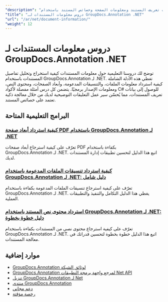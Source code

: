 ```yaml
---
"description": "دروس تعليمية كاملة للوصول إلى بيانات تعريف المستند ومعلومات الصفحة وخصائص المستند باستخدام GroupDocs.Annotation لـ .NET."
"title": "دروس معلومات المستندات لـ GroupDocs.Annotation .NET"
"url": "/ar/net/document-information/"
"weight": 12
---
```


# دروس معلومات المستندات لـ GroupDocs.Annotation .NET

توضح لك دروسنا التعليمية حول معلومات المستندات كيفية استخراج وتحليل تفاصيل المستندات باستخدام GroupDocs.Annotation لـ .NET. تغطي هذه الأدلة الشاملة كيفية استرداد معلومات الملفات، والتنسيقات المدعومة، وأبعاد الصفحات، ومحتوى النص، ومعلومات الإصدار برمجيًا. يتضمن كل درس أمثلة مفصلة لأكواد C# للوصول إلى بيانات تعريف المستندات، مما يُحسّن سير عمل التعليقات التوضيحية لديك من خلال معالجة ذكية تعتمد على خصائص المستند.

## البرامج التعليمية المتاحة

### [كيفية استرداد أبعاد صفحة PDF باستخدام GroupDocs.Annotation لـ .NET](./groupdocs-annotation-net-retrieve-pdf-page-dimensions/)
تعرّف على كيفية استرجاع أبعاد صفحات PDF بكفاءة باستخدام GroupDocs.Annotation لـ .NET. اتبع هذا الدليل لتحسين تطبيقات إدارة المستندات لديك.

### [كيفية استرداد تنسيقات الملفات المدعومة باستخدام GroupDocs.Annotation لـ .NET: دليل شامل](./retrieve-supported-file-formats-groupdocs-annotation-net/)
تعرّف على كيفية استرجاع تنسيقات الملفات المدعومة بكفاءة باستخدام GroupDocs.Annotation لـ .NET. يغطي هذا الدليل التكامل والتنفيذ والتطبيقات العملية.

### [استرداد محتوى نص المستند باستخدام GroupDocs.Annotation لـ .NET: دليل خطوة بخطوة](./retrieve-text-content-groupdocs-annotation-net/)
تعرّف على كيفية استرجاع محتوى نصي من المستندات بكفاءة باستخدام GroupDocs.Annotation لـ .NET. اتبع هذا الدليل خطوة بخطوة لتحسين قدراتك في معالجة المستندات.

## موارد إضافية

- [GroupDocs.Annotation لوثائق الشبكة](https://docs.groupdocs.com/annotation/net/)
- [GroupDocs.Annotation لمرجع واجهة برمجة التطبيقات Net API](https://reference.groupdocs.com/annotation/net/)
- [تنزيل GroupDocs.Annotation لـ Net](https://releases.groupdocs.com/annotation/net/)
- [منتدى GroupDocs.Annotation](https://forum.groupdocs.com/c/annotation)
- [دعم مجاني](https://forum.groupdocs.com/)
- [رخصة مؤقتة](https://purchase.groupdocs.com/temporary-license/)